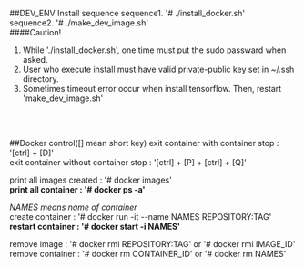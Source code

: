 ##DEV_ENV Install sequence
sequence1. '# ./install_docker.sh' <br />
sequence2. '# ./make_dev_image.sh' <br />
####Caution!
1. While './install_docker.sh', one time must put the sudo passward when asked. <br />
2. User who execute install must have valid private-public key set in ~/.ssh directory. <br />
3. Sometimes timeout error occur when install tensorflow. Then, restart 'make_dev_image.sh'  <br />
<br />
<br />

##Docker control([] mean short key)
exit container with container stop : '[ctrl] + [D]'  <br />
exit container without container stop : '[ctrl] + [P] + [ctrl] + [Q]' <br /> 

print all images created : '# docker images' <br />
**print all container : '# docker ps -a'** <br />

*NAMES means name of container* <br />
create container : '# docker run -it --name NAMES REPOSITORY:TAG' <br />
**restart container : '# docker start -i NAMES'** <br />

remove image : '# docker rmi REPOSITORY:TAG' or '# docker rmi IMAGE_ID' <br />
remove container : '# docker rm CONTAINER_ID' or '# docker rm NAMES' <br />


